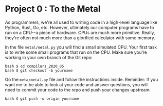 # Project 0 : To the Metal

As programmers, we're all used to writing code in a high-level language like Python, Rust, Go, etc.  However, ultimately our computer programs have to run on a CPU--a piece of hardware.  CPUs are much more primitive.  Really, they're often not much more than a glorified calculator with some memory. 

In the file `metal/metal.py` you will find a small simulated CPU.  Your first task is to write some small programs that run on the CPU. Make sure you're working in your own branch of the Git repo:

```
bash $ cd compilers_2020_05
bash $ git checkout -b yourname
```

Go the `meta/metal.py` file and follow the instructions inside. Reminder: If you want me to be able to look at your code and answer questions, you will need to commit your code to the repo and push your changes upstream.

```
bash $ git push -u origin yourname
```

